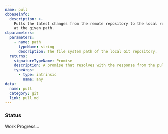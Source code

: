 ```yaml
---
name: pull
cbbaseinfo:
  description: >-
    Pulls the latest changes from the remote repository to the local repository
    at the given path.
cbparameters:
  parameters:
    - name: path
      typeName: string
      description: The file system path of the local Git repository.
  returns:
    signatureTypeName: Promise
    description: A promise that resolves with the response from the pull event.
    typeArgs:
      - type: intrinsic
        name: any
data:
  name: pull
  category: git
  link: pull.md
---
```

<CBBaseInfo/> 
 <CBParameters/>

### Status 

Work Progress...